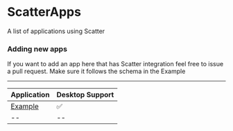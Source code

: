 # ScatterApps
A list of applications using Scatter

### Adding new apps

If you want to add an app here that has Scatter integration feel free to issue a pull request. 
Make sure it follows the schema in the Example

-------------

| Application | Desktop Support |
| -- | -- |
| [Example](https://get-scatter.com) | :white_check_mark: |
| -- | -- |

